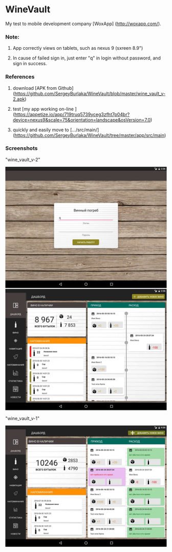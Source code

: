 # WineVault

 My test to mobile development company [WoxApp] (http://woxapp.com/). 

### Note:

 1. App correctly views on tablets, such as nexus 9 (sxreen 8.9")
 
 2. In cause of failed sign in, just enter "q" in login without password, and sign in success.

###  References

1. download [APK from Github] (https://github.com/SergeyBurlaka/WineVault/blob/master/wine_vault_v-2.apk) 

2. test [my app working on-line ] (https://appetize.io/app/719truq5739yceg3zfht7p04br?device=nexus9&scale=75&orientation=landscape&osVersion=7.0) 

3. quickly and easily move to [.../src/main/] (https://github.com/SergeyBurlaka/WineVault/tree/master/app/src/main)


### Screenshots

 "wine_vault_v-2"

<img src="https://github.com/SergeyBurlaka/WineVault/blob/master/img/WineVault_v4_login.jpg" > 

<img src="https://github.com/SergeyBurlaka/WineVault/blob/master/img/WineVault_v4.jpg">


 "wine_vault_v-1"

<img src="https://github.com/SergeyBurlaka/WineVault/blob/master/img/2016-10-24%2014-40-04%20Screenshot_2.jpg" >


